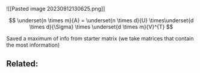 
![[Pasted image 20230912130625.png]]

$$
\underset{n \times m}{A} = \underset{n \times d}{U} \times\underset{d \times d}{\Sigma} \times \underset{d \times m}{V}^{T}
$$

Saved a maximum of info from starter matrix (we take matrices that contain the most information)

## Related:
